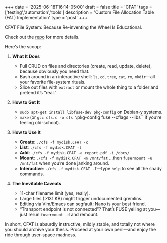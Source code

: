 +++
date = '2025-06-18T16:14-05:00'
draft = false
title = 'CFAT'
tags = ['testing','automation','tools']
description = 'Custom File Allocation Table (FAT) Implementation'
type = 'post'
+++

CFAT File System: Because Re-inventing the Wheel Is Educational.

Check out the [repo](https://github.com/LordHerdier/CFAT) for more details.

Here’s the scoop:

1. **What It Does**

   * Full CRUD on files and directories (create, read, update, delete), because obviously you need that.
   * Bash around in an interactive shell: `ls`, `cd`, `tree`, `cat`, `rm`, `mkdir`—all your favorite file-system rituals.
   * Slice out files with `extract` or mount the whole thing to a folder and pretend it’s “real.”

2. **How to Get It**

   * `sudo apt-get install libfuse-dev pkg-config` on Debian-y systems.
   * `make` (or `gcc cfs.c -o cfs \`pkg-config fuse --cflags --libs\`\` if you’re feeling old-school).

3. **How to Use It**

   * **Create**: `./cfs -f mydisk.CFAT -c`
   * **List**: `./cfs -f mydisk.CFAT -l`
   * **Add**: `./cfs -f mydisk.CFAT -a report.pdf -i /docs/`
   * **Mount**: `./cfs -f mydisk.CFAT -m /mnt/fat` …then `fusermount -u /mnt/fat` when you’re done janking around.
   * **Interactive**: `./cfs -f mydisk.CFAT -I`—type `help` to see all the shady commands.

4. **The Inevitable Caveats**

   * 11-char filename limit (yes, really).
   * Large files (>131 KB) might trigger undocumented gremlins.
   * Editing via Vim/Emacs can segfault; Nano is your best friend.
   * “Transport endpoint is not connected”? That’s FUSE yelling at you—just rerun `fusermount -d` and remount.

In short, CFAT is absurdly instructive, mildly stable, and totally not where you should archive your thesis. Proceed at your own peril—and enjoy the ride through user-space madness.
